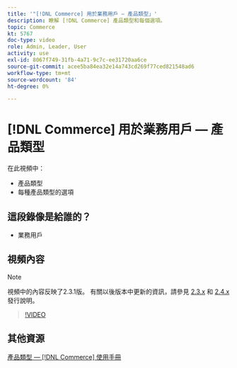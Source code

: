 ```yaml
---
title: '"[!DNL Commerce] 用於業務用戶 — 產品類型」'
description: 瞭解 [!DNL Commerce] 產品類型和每個選項。
topic: Commerce
kt: 5767
doc-type: video
role: Admin, Leader, User
activity: use
exl-id: 8067f749-31fb-4a71-9c7c-ee31720aa6ce
source-git-commit: acee5ba84ea32e14a743cd269f77ced821548ad6
workflow-type: tm+mt
source-wordcount: '84'
ht-degree: 0%

---
```


# [!DNL Commerce] 用於業務用戶 — 產品類型

在此視頻中：

- 產品類型
- 每種產品類型的選項

## 這段錄像是給誰的？

- 業務用戶

## 視頻內容

>[!NOTE]
>
>視頻中的內容反映了2.3.1版。 有關以後版本中更新的資訊，請參見 [ 2.3.x](https://devdocs.magento.com/guides/v2.3/release-notes/bk-release-notes.html) 和 [2.4.x](https://devdocs.magento.com/guides/v2.4/release-notes/bk-release-notes.html) 發行說明。

>[!VIDEO](https://video.tv.adobe.com/v/35952?quality=12&learn=on)

## 其他資源

[產品類型 —  [!DNL Commerce] 使用手冊](https://docs.magento.com/user-guide/catalog/product-types.html)

